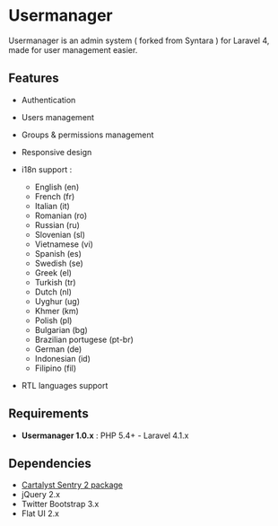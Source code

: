# Usermanager

Usermanager is an admin system ( forked from Syntara ) for Laravel 4, made for user management easier.

## Features

* Authentication
* Users management
* Groups & permissions management
* Responsive design
* i18n support :
    - English (en)
    - French (fr)
    - Italian (it)
    - Romanian (ro)
    - Russian (ru)
    - Slovenian (sl)
    - Vietnamese (vi)
    - Spanish (es)
    - Swedish (se)
    - Greek (el)
    - Turkish (tr)
    - Dutch (nl)
    - Uyghur (ug)
    - Khmer (km)
    - Polish (pl)
    - Bulgarian (bg)
    - Brazilian portugese (pt-br)
    - German (de)
    - Indonesian (id)
    - Filipino (fil)

* RTL languages support

## Requirements

* **Usermanager 1.0.x** : PHP 5.4+ - Laravel 4.1.x

## Dependencies

* [Cartalyst Sentry 2 package](https://github.com/cartalyst/sentry)
* jQuery 2.x
* Twitter Bootstrap 3.x
* Flat UI 2.x
